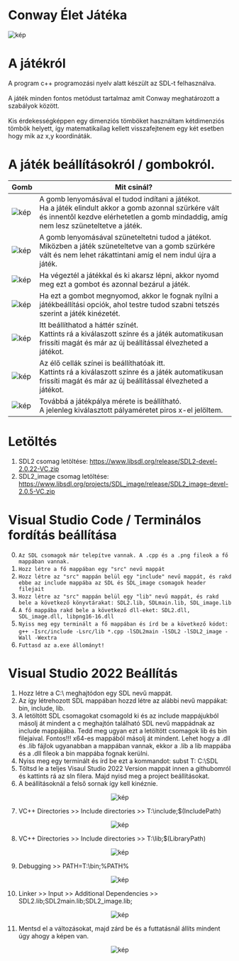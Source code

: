 # Conway Élet Játéka
![kép](https://user-images.githubusercontent.com/60004480/175936500-d11faac1-7660-4d83-bd7e-2f46d1ebc714.png)
# A játékról
A program c++ programozási nyelv alatt készült az SDL-t felhasználva.
<br><br>
A játék minden fontos metódust tartalmaz amit Conway meghatározott a szabályok között.
<br><br>
Kis érdekességképpen egy dimenziós tömböket használtam kétdimenziós tömbök helyett, így matematikailag kellett visszafejtenem egy két esetben hogy mik az x,y koordináták.

# A játék beállításokról / gombokról.
| Gomb  | Mit csinál? |
| ------------- | ------------- |
| ![kép](https://user-images.githubusercontent.com/60004480/184091476-cd3428d9-096d-4bf9-84aa-c0f3e700c440.png)  | A gomb lenyomásával el tudod indítani a játékot. <br> Ha a játék elindult akkor a gomb azonnal szürkére vált és innentől kezdve elérhetetlen a gomb mindaddig, amíg nem lesz szüneteltetve a játék.  |
| ![kép](https://user-images.githubusercontent.com/60004480/184091854-e7634a14-cd57-43de-aee0-4dd6885e71ac.png)| A gomb lenyomásával szüneteltetni tudod a játékot. <br> Miközben a játék szüneteltetve van a gomb szürkére vált és nem lehet rákattintani amíg el nem indul újra a játék.  |
|![kép](https://user-images.githubusercontent.com/60004480/184092193-9dbca68d-0657-4350-87a2-5cb6f434906b.png)| Ha végeztél a játékkal és ki akarsz lépni, akkor nyomd meg ezt a gombot és azonnal bezárul a játék.|
|![kép](https://user-images.githubusercontent.com/60004480/184092305-a6ae37a3-01b6-45db-8868-773f92d9ab84.png)| Ha ezt a gombot megnyomod, akkor le fognak nyílni a játékbeállítási opciók, ahol testre tudod szabni tetszés szerint a játék kinézetét. |
|![kép](https://user-images.githubusercontent.com/60004480/184092432-37dac152-af02-4a04-9618-25c4640d6554.png)| Itt beállíthatod a háttér színét. <br> Kattints rá a kiválaszott színre és a játék automatikusan frissíti magát és már az új beállítással élvezheted a játékot. |
|![kép](https://user-images.githubusercontent.com/60004480/184092661-281db94b-5b09-4cad-9b39-c426e2daf797.png)| Az élő cellák színei is beállíthatóak itt. <br> Kattints rá a kiválaszott színre és a játék automatikusan frissíti magát és már az új beállítással élvezheted a játékot.|
|![kép](https://user-images.githubusercontent.com/60004480/184092818-d2389c85-f07c-4f7b-8869-843031424a49.png)| Továbbá a játékpálya mérete is beállítható. <br> A jelenleg kiválasztott pályaméretet piros x-el jelöltem. |

# Letöltés
1. SDL2 csomag letöltése: https://www.libsdl.org/release/SDL2-devel-2.0.22-VC.zip
2. SDL2_image csomag letöltése: https://www.libsdl.org/projects/SDL_image/release/SDL2_image-devel-2.0.5-VC.zip

# Visual Studio Code / Terminálos fordítás beállítása
0. `Az SDL csomagok már telepítve vannak. A .cpp és a .png fileok a fő mappában vannak.` <br>
1. `Hozz létre a fő mappában egy "src" nevű mappát` <br>
2. `Hozz létre az "src" mappán belül egy "include" nevű mappát, és rakd ebbe az include mappába az SDL és SDL_image csomagok header filejait` <br>
3. `Hozz létre az "src" mappán belül egy "lib" nevű mappát, és rakd bele a következő könyvtárakat: SDL2.lib, SDLmain.lib, SDL_image.lib` <br>
4. `A fő mappába rakd bele a következő dll-eket: SDL2.dll, SDL_image.dll, libpng16-16.dll` <br>
5. `Nyiss meg egy terminált a fő mappában és írd be a következő kódot:`<br> 
`g++ -Isrc/include -Lsrc/lib *.cpp -lSDL2main -lSDL2 -lSDL2_image -Wall -Wextra`
6. `Futtasd az a.exe állományt!`

# Visual Studio 2022 Beállítás 
1. Hozz létre a C:\ meghajtódon egy SDL nevű mappát.
2. Az így létrehozott SDL mappában hozzd létre az alábbi nevű mappákat: bin, include, lib.
3. A letöltött SDL csomagokat csomagold ki és az include mappájukból másolj át mindent a c meghajtón található SDL nevű mappádnak az include mappájába. Tedd meg ugyan ezt a letöltött csomagok lib és bin filejaival. Fontos!!! x64-es mappából másolj át mindent. Lehet hogy a .dll és .lib fájlok ugyanabban a mappában vannak, ekkor a .lib a lib mappába és a .dll fileok a bin mappába fognak kerülni.
4. Nyiss meg egy terminált és írd be ezt a kommandot: subst T: C:\SDL
5. Töltsd le a teljes Visaul Studio 2022 Version mappát innen a githubomról és kattints rá az sln filera. Majd nyisd meg a project beállításokat.
6. A beállításoknál a felső sornak így kell kinéznie.

<div align="center">
  
![kép](https://user-images.githubusercontent.com/60004480/183756201-ad72efa9-24f5-4ce0-93ca-4c6f3a25e4a1.png)

</div>
  
7. VC++ Directories >> Include directories >> T:\include;$(IncludePath)

<div align="center">

![kép](https://user-images.githubusercontent.com/60004480/183755848-45156c5c-5283-4a82-a50d-2c31995a769b.png)

</div>

8. VC++ Directories >> Include directories >> T:\lib;$(LibraryPath)

<div align="center">

![kép](https://user-images.githubusercontent.com/60004480/183756057-69c29e07-f5ab-4154-87ff-cb18b109fd9a.png)

</div>

9. Debugging >> PATH=T:\bin;%PATH%

<div align="center">

![kép](https://user-images.githubusercontent.com/60004480/183756467-cce70722-d354-4400-aa8f-e5a40e635e6b.png)

</div>

10. Linker >> Input >> Additional Dependencies >> SDL2.lib;SDL2main.lib;SDL2_image.lib;

<div align="center">
  
![kép](https://user-images.githubusercontent.com/60004480/183758297-77e37605-df38-4407-a791-5add1374bb98.png)

</div>

11. Mentsd el a változásokat, majd zárd be és a futtatásnál állíts mindent úgy ahogy a képen van.

<div align="center">

![kép](https://user-images.githubusercontent.com/60004480/183756944-4628a035-eaed-4779-bc7a-f28d29cfb899.png)

</div>
